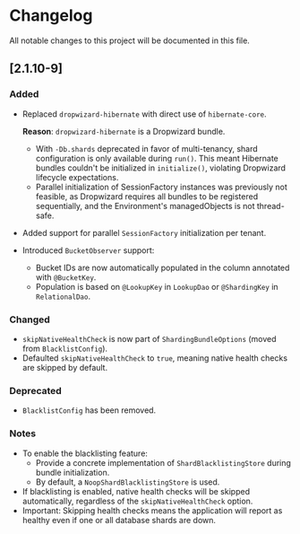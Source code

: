 # Changelog

All notable changes to this project will be documented in this file.

## [2.1.10-9]

### Added
- Replaced `dropwizard-hibernate` with direct use of `hibernate-core`.

  **Reason**: `dropwizard-hibernate` is a Dropwizard bundle.
  - With `-Db.shards` deprecated in favor of multi-tenancy, shard configuration is only available during `run()`. This meant Hibernate bundles couldn't be initialized in `initialize()`, violating Dropwizard lifecycle expectations. 
  - Parallel initialization of SessionFactory instances was previously not feasible, as Dropwizard requires all bundles to be registered sequentially, and the Environment's managedObjects is not thread-safe.
  
- Added support for parallel `SessionFactory` initialization per tenant.
- Introduced `BucketObserver` support:
  - Bucket IDs are now automatically populated in the column annotated with `@BucketKey`.
  - Population is based on `@LookupKey` in `LookupDao` or `@ShardingKey` in `RelationalDao`.

### Changed
- `skipNativeHealthCheck` is now part of `ShardingBundleOptions` (moved from `BlacklistConfig`).
- Defaulted `skipNativeHealthCheck` to `true`, meaning native health checks are skipped by default.

### Deprecated
- `BlacklistConfig` has been removed.

### Notes
- To enable the blacklisting feature:
  - Provide a concrete implementation of `ShardBlacklistingStore` during bundle initialization.
  - By default, a `NoopShardBlacklistingStore` is used.
- If blacklisting is enabled, native health checks will be skipped automatically, regardless of the `skipNativeHealthCheck` option.
- Important: Skipping health checks means the application will report as healthy even if one or all database shards are down.